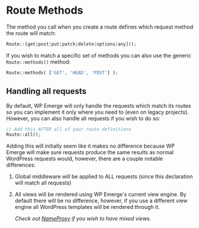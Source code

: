 # Route Methods

The method you call when you create a route defines which request method the route will match:

```php
Route::[get|post|put|patch|delete|options|any]();
```

If you wish to match a specific set of methods you can also use the generic `Route::methods()` method:

```php
Route::methods( ['GET', 'HEAD', 'POST'] );
```

## Handling all requests

By default, WP Emerge will only handle the requests which match its routes so you can implement it only where you need to (even on legacy projects). However, you can also handle all requests if you wish to do so:
```php
// Add this AFTER all of your route definitions
Route::all();
```

Adding this will initially seem like it makes no difference because WP Emerge will make sure requests produce the same results as normal WordPress requests would, however, there are a couple notable differences:

1. Global middleware will be applied to ALL requests (since this declaration will match all requests)
1. All views will be rendered using WP Emerge's current view engine. By default there will be no difference, however, if you use a different view engine all WordPress templates will be rendered through it.

    _Check out [NameProxy](framework/views/overview.md#nameproxyviewengine) if you wish to have mixed views._
